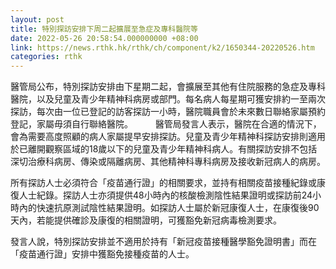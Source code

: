 ```yaml
---
layout: post
title: 特別探訪安排下周二起擴展至急症及專科醫院等
date: 2022-05-26 20:58:54.000000000 +08:00
link: https://news.rthk.hk/rthk/ch/component/k2/1650344-20220526.htm
categories: rthk
---
```


醫管局公布，特別探訪安排由下星期二起，會擴展至其他有住院服務的急症及專科醫院，以及兒童及青少年精神科病房或部門。每名病人每星期可獲安排約一至兩次探訪，每次由一位已登記的訪客探訪一小時，醫院職員會於未來數日聯絡家屬預約登記，家屬毋須自行聯絡醫院。
　　 
醫管局發言人表示，醫院在合適的情況下，會為需要高度照顧的病人家屬提早安排探訪。兒童及青少年精神科探訪安排則適用於已離開觀察區域的18歲以下的兒童及青少年精神科病人。有關探訪安排不包括深切治療科病房、傳染或隔離病房、其他精神科專科病房及接收新冠病人的病房。

所有探訪人士必須符合「疫苗通行證」的相關要求，並持有相關疫苗接種紀錄或康復人士紀錄。探訪人士亦須提供48小時內的核酸檢測陰性結果證明或探訪前24小時內的快速抗原測試陰性結果證明。如探訪人士屬於新冠康復人士，在康復後90天內，若能提供確診及康復的相關證明，可獲豁免新冠病毒檢測要求。　　

發言人說，特別探訪安排並不適用於持有「新冠疫苗接種醫學豁免證明書」而在「疫苗通行證」安排中獲豁免接種疫苗的人士。
